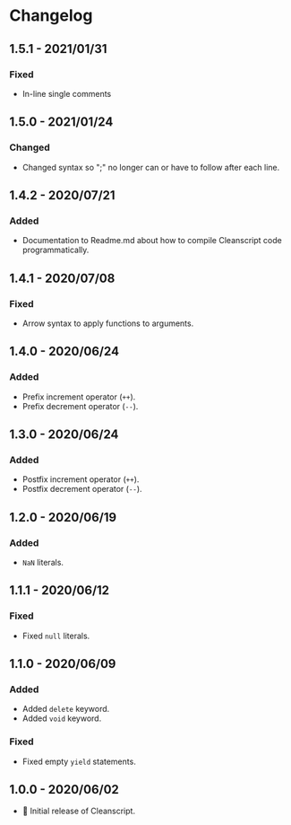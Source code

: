 # Changelog

## 1.5.1 - 2021/01/31

### Fixed

- In-line single comments

## 1.5.0 - 2021/01/24

### Changed

- Changed syntax so ";" no longer can or have to follow after each line.

## 1.4.2 - 2020/07/21

### Added

- Documentation to Readme.md about how to compile Cleanscript code programmatically.

## 1.4.1 - 2020/07/08

### Fixed

- Arrow syntax to apply functions to arguments.

## 1.4.0 - 2020/06/24

### Added

- Prefix increment operator (`++`).
- Prefix decrement operator (`--`).

## 1.3.0 - 2020/06/24

### Added

- Postfix increment operator (`++`).
- Postfix decrement operator (`--`).

## 1.2.0 - 2020/06/19

### Added

- `NaN` literals.

## 1.1.1 - 2020/06/12

### Fixed

- Fixed `null` literals.

## 1.1.0 - 2020/06/09

### Added

- Added `delete` keyword.
- Added `void` keyword.

### Fixed

- Fixed empty `yield` statements.

## 1.0.0 - 2020/06/02

- 🎉 Initial release of Cleanscript.

